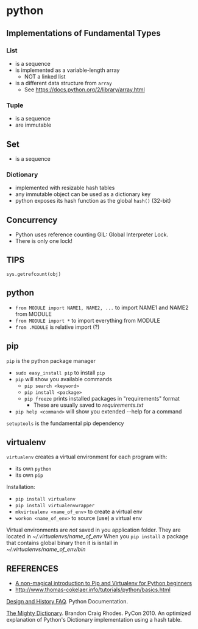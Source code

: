 python
======

## Implementations of Fundamental Types

### List

- is a sequence
- is implemented as a variable-length array
  - NOT a linked list
- is a different data structure from `array`
  - See https://docs.python.org/2/library/array.html

### Tuple

- is a sequence
- are immutable

## Set

- is a sequence

### Dictionary

- implemented with resizable hash tables
- any immutable object can be used as a dictionary key
- python exposes its hash function as the global `hash()` (32-bit)

## Concurrency

- Python uses reference counting
GIL: Global Interpreter Lock.
- There is only one lock!

## TIPS

`sys.getrefcount(obj)`

## python

- `from MODULE import NAME1, NAME2, ...` to import NAME1 and NAME2 from MODULE
- `from MODULE import *` to import everything from MODULE
- `from .MODULE` is relative import (?)

## pip

`pip` is the python package manager

- `sudo easy_install pip` to install `pip`
- `pip` will show you available commands
  - `pip search <keyword>`
  - `pip install <package>`
  - `pip freeze` prints installed packages in "requirements" format
    -  These are usually saved to _requirements.txt_
- `pip help <command>` will show you extended --help for a command

`setuptools` is the fundamental pip dependency

## virtualenv

`virtualenv` creates a virtual environment for each program with:
  - its own `python`
  - its own `pip`

Installation:
  - `pip install virtualenv`
  - `pip install virtualenvwrapper`
  - `mkvirtualenv <name_of_env>` to create a virtual env
  - `workon <name_of_env>` to source (use) a virtual env

Virtual environments are _not_ saved in you application folder.
They are located in *~/.virtualenvs/name_of_env*
When you `pip install` a package that contains global binary then it is isntall in *~/.virtualenvs/name_of_env/bin*

## REFERENCES

- [A non-magical introduction to Pip and Virtualenv for Python beginners](https://www.dabapps.com/blog/introduction-to-pip-and-virtualenv-python/)
- http://www.thomas-cokelaer.info/tutorials/python/basics.html

[Design and History FAQ](https://docs.python.org/2/faq/design.html). Python Documentation. 

[The Mighty Dictionary](https://www.youtube.com/watch?v=C4Kc8xzcA68). Brandon Craig Rhodes. PyCon 2010. An optimized explanation of Python's Dictionary implementation using a hash table.
